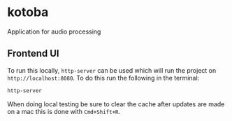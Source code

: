 # kotoba
Application for audio processing

## Frontend UI
To run this locally, `http-server` can be used which will run the project on `http://localhost:8080`. To do this run the following in the terminal:
```bash
http-server
```

When doing local testing be sure to clear the cache after updates are made on a mac this is done with `Cmd+Shift+R`.